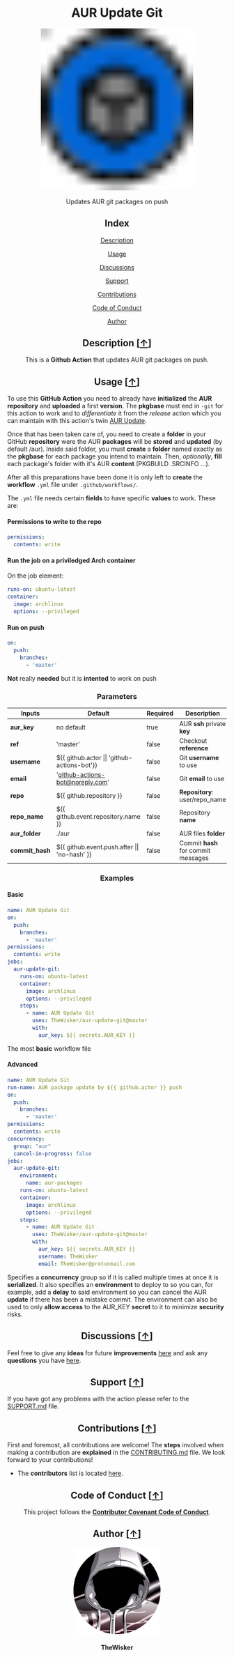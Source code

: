<h1 align="center">AUR Update Git</h1>
<div align="center">
    <a href="https://github.com/TheWisker/aur-update-git">
        <img width="350" src="./assets/logo.svg">
    </a>
</div>
<p align="center">Updates AUR git packages on push</p>

<h2 align="center">Index</h2>

<div align="center">
    
  [Description][description]
  
  [Usage][usage]

  [Discussions][discussions]

  [Support][support]

  [Contributions][contributions]
  
  [Code of Conduct][coc]
  
  [Author][author]

</div>

<h2 align="center">Description [<a href="https://github.com/TheWisker/aur-update-git#index">↑</a>]</h2>

<p align="center">This is a <b>Github Action</b> that updates AUR git packages on push.</p>

<h2 align="center">Usage [<a href="https://github.com/TheWisker/aur-update-git#index">↑</a>]</h2>

To use this **GitHub Action** you need to already have **initialized** the **AUR repository** and **uploaded** a first **version**.
The **pkgbase** must end in `-git` for this action to work and to *differentiate* it from the *release* action which you can maintain with this action's twin [AUR Update][twin].

Once that has been taken care of, you need to create a **folder** in your GitHub **repository** were the AUR **packages** will be **stored** and **updated** (by default /aur). Inside said folder, you must **create** a **folder** named exactly as the **pkgbase** for each package you intend to maintain. Then, *optionally*, **fill** each package's folder with it's AUR **content** (PKGBUILD .SRCINFO ...).

After all this preparations have been done it is only left to **create** the **workflow** `.yml` file under `.github/workflows/`.

The `.yml` file needs certain **fields** to have specific **values** to work. These are:

<h4 align="left"><b>Permissions</b> to <b>write</b> to the repo</h4>

```yaml
permissions:
  contents: write
```

<h4 align="left"><b>Run</b> the job on a <b>priviledged Arch</b> container</h4>

On the job element:

```yaml
runs-on: ubuntu-latest 
container:
  image: archlinux
  options: --privileged
```

<h4 align="left">Run on <b>push</b></h4>

```yaml
on:
  push:
    branches:
      - 'master'
```

**Not** really **needed** but it is **intented** to work on push

<h3 align="center">Parameters</h3>

| Inputs | Default | Required | Description |
| ------ | ------- | -------- | ----------- |
| **aur_key** | no default | true | AUR **ssh** private **key** |
| **ref** | 'master' | false | Checkout **reference** |
| **username** | ${{ github.actor \|\| 'github-actions-bot'}} | false | Git **username** to use |
| **email** | 'github-actions-bot@noreply.com' | false | Git **email** to use |
| **repo** | ${{ github.repository }} | false | **Repository**: user/repo_name |
| **repo_name** | ${{ github.event.repository.name }} | false | Repository **name** |
| **aur_folder** | ./aur | false | AUR files **folder** |
| **commit_hash** | ${{ github.event.push.after \|\| 'no-hash' }} | false | Commit **hash** for commit messages |

<h3 align="center">Examples</h3>

<h4 align="left">Basic</h4>

```yaml
name: AUR Update Git
on:
  push:
    branches:
      - 'master'
permissions:
  contents: write
jobs:
  aur-update-git:
    runs-on: ubuntu-latest 
    container:
      image: archlinux
      options: --privileged
    steps:
      - name: AUR Update Git
        uses: TheWisker/aur-update-git@master
        with:
          aur_key: ${{ secrets.AUR_KEY }}
```

The most **basic** workflow file

<h4 align="left">Advanced</h4>

```yaml
name: AUR Update Git
run-name: AUR package update by ${{ github.actor }} push
on:
  push:
    branches:
      - 'master'
permissions:
  contents: write
concurrency:
  group: "aur"
  cancel-in-progress: false
jobs:
  aur-update-git:
    environment:
      name: aur-packages
    runs-on: ubuntu-latest 
    container:
      image: archlinux
      options: --privileged
    steps:
      - name: AUR Update Git
        uses: TheWisker/aur-update-git@master
        with:
          aur_key: ${{ secrets.AUR_KEY }}
          username: TheWisker
          email: TheWisker@protonmail.com
```

Specifies a **concurrency** group so if it is called multiple times at once it is **serialized**. It also specifies an **environment** to deploy to so you can, for example, add a **delay** to said environment so you can cancel the AUR **update** if there has been a mistake commit. The environment can also be used to only **allow access** to the AUR_KEY **secret** to it to minimize **security** risks.

<h2 align="center">Discussions [<a href="https://github.com/TheWisker/aur-update-git#index">↑</a>]</h2>

Feel free to give any **ideas** for future **improvements** [here][discussion-ideas] and
ask any **questions** you have [here][discussion-questions].

<h2 align="center">Support [<a href="https://github.com/TheWisker/aur-update-git#index">↑</a>]</h2>

If you have got any problems with the action please refer to the [SUPPORT.md][support] file.

<h2 align="center">Contributions [<a href="https://github.com/TheWisker/aur-update-git#index">↑</a>]</h2>

First and foremost, all contributions are welcome!
The **steps** involved when making a contribution are **explained** in the [CONTRIBUTING.md][contributing] file.
We look forward to your contributions!

- The **contributors** list is located [here][contributors].

<h2 align="center">Code of Conduct [<a href="https://github.com/TheWisker/aur-update-git#index">↑</a>]</h2>

<p align="center"> This project follows the <a href="./.github/CODE_OF_CONDUCT.md"><b>Contributor Covenant Code of Conduct</b></a>.</p>

<h2 align="center">Author [<a href="https://github.com/TheWisker/aur-update-git#index">↑</a>]</h2>
<div align="center">
    <a href="https://github.com/TheWisker">
        <img width="200" height="200" src="./assets/profile.png"></img>
    </a>
</div>
<h4 align="center">TheWisker</h4>

[description]: https://github.com/TheWisker/aur-update-git#description-
[usage]: https://github.com/TheWisker/aur-update-git#usage-
[discussions]: https://github.com/TheWisker/aur-update-git#discussions-
[support]: https://github.com/TheWisker/aur-update-git#support-
[contributions]: https://github.com/TheWisker/aur-update-git#contributions-
[coc]: https://github.com/TheWisker/aur-update-git#code-of-conduct-
[author]: https://github.com/TheWisker/aur-update-git#author-
[twin]: https://github.com/TheWisker/aur-update
[discussion-ideas]: https://github.com/TheWisker/aur-update-git/discussions/categories/ideas
[discussion-questions]: https://github.com/TheWisker/aur-update-git/discussions/categories/q-a
[support]: ./SUPPORT.md
[contributing]: ./CONTRIBUTING.md
[contributors]: ./CONTRIBUTORS.md